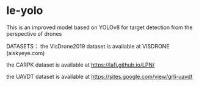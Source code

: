 # le-yolo
This is an improved model based on YOLOv8 for target detection from the perspective of drones

DATASETS：
the VisDrone2019 dataset is available at VISDRONE (aiskyeye.com)

the CARPK dataset is available at https://lafi.github.io/LPN/

the UAVDT dataset is available at https://sites.google.com/view/grli-uavdt
